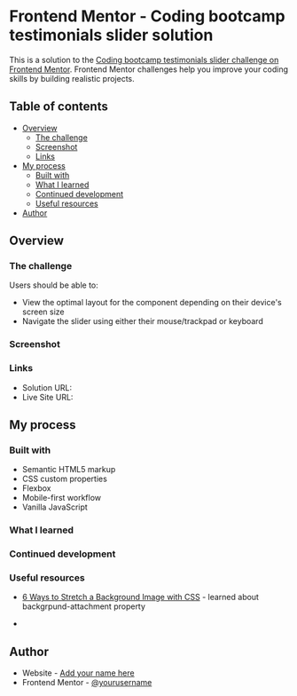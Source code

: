 # Frontend Mentor - Coding bootcamp testimonials slider solution

This is a solution to the [Coding bootcamp testimonials slider challenge on Frontend Mentor](https://www.frontendmentor.io/challenges/coding-bootcamp-testimonials-slider-4FNyLA8JL). Frontend Mentor challenges help you improve your coding skills by building realistic projects. 

## Table of contents

- [Overview](#overview)
  - [The challenge](#the-challenge)
  - [Screenshot](#screenshot)
  - [Links](#links)
- [My process](#my-process)
  - [Built with](#built-with)
  - [What I learned](#what-i-learned)
  - [Continued development](#continued-development)
  - [Useful resources](#useful-resources)
- [Author](#author)

## Overview

### The challenge

Users should be able to:

- View the optimal layout for the component depending on their device's screen size
- Navigate the slider using either their mouse/trackpad or keyboard

### Screenshot


### Links

- Solution URL: []()
- Live Site URL: []()

## My process


### Built with

- Semantic HTML5 markup
- CSS custom properties
- Flexbox
- Mobile-first workflow
- Vanilla JavaScript

### What I learned

 

### Continued development



### Useful resources

- [6 Ways to Stretch a Background Image with CSS](https://cloudinary.com/guides/front-end-development/6-ways-to-stretch-a-background-image-with-css) - learned about backgrpund-attachment property

- [](https://stackoverflow.com/questions/48824568/bootstrap-4-carousel-sliders-not-working)
## Author

- Website - [Add your name here](https://www.your-site.com)
- Frontend Mentor - [@yourusername](https://www.frontendmentor.io/profile/yourusername)

